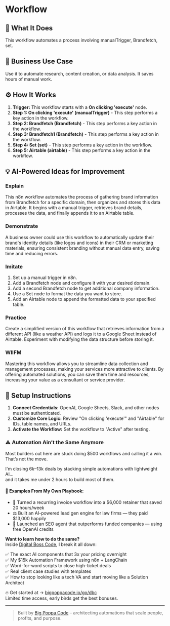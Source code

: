 # Workflow

## 🚀 What It Does
This workflow automates a process involving manualTrigger, Brandfetch, set.

## 💼 Business Use Case
Use it to automate research, content creation, or data analysis. It saves hours of manual work.

## ⚙️ How It Works
1.  **Trigger:** This workflow starts with a **On clicking 'execute'** node.
2. **Step 1: On clicking 'execute' (manualTrigger)** - This step performs a key action in the workflow.
3. **Step 2: Brandfetch (Brandfetch)** - This step performs a key action in the workflow.
4. **Step 3: Brandfetch1 (Brandfetch)** - This step performs a key action in the workflow.
5. **Step 4: Set (set)** - This step performs a key action in the workflow.
6. **Step 5: Airtable (airtable)** - This step performs a key action in the workflow.

## 💡 AI-Powered Ideas for Improvement
### Explain
This n8n workflow automates the process of gathering brand information from Brandfetch for a specific domain, then organizes and stores this data in Airtable. It begins with a manual trigger, retrieves brand details, processes the data, and finally appends it to an Airtable table.

### Demonstrate
A business owner could use this workflow to automatically update their brand's identity details (like logos and icons) in their CRM or marketing materials, ensuring consistent branding without manual data entry, saving time and reducing errors.

### Imitate
1. Set up a manual trigger in n8n.
2. Add a Brandfetch node and configure it with your desired domain.
3. Add a second Brandfetch node to get additional company information.
4. Use a Set node to format the data you want to store.
5. Add an Airtable node to append the formatted data to your specified table.

### Practice
Create a simplified version of this workflow that retrieves information from a different API (like a weather API) and logs it to a Google Sheet instead of Airtable. Experiment with modifying the data structure before storing it.

### WIIFM
Mastering this workflow allows you to streamline data collection and management processes, making your services more attractive to clients. By offering automated solutions, you can save them time and resources, increasing your value as a consultant or service provider.

## 🔧 Setup Instructions
1. **Connect Credentials:** OpenAI, Google Sheets, Slack, and other nodes must be authenticated.
2. **Customize Core Logic:** Review "On clicking 'execute'" and "Airtable" for IDs, table names, and URLs.
3. **Activate the Workflow:** Set the workflow to "Active" after testing.

### ⚠️ Automation Ain’t the Same Anymore

Most builders out here are stuck doing $500 workflows and calling it a win.  
That’s not the move.  

I'm closing $6k–$13k deals by stacking simple automations with lightweight AI...  
and it takes me under 2 hours to build most of them.

#### 🧠 Examples From My Own Playbook:
- 🔁 Turned a recurring invoice workflow into a $6,000 retainer that saved 20 hours/week  
- ⚖️ Built an AI-powered lead gen engine for law firms — they paid $13,000 happily  
- 🚀 Launched an SEO agent that outperforms funded companies — using free OpenAI credits  

**Want to learn how to do the same?**  
Inside [Digital Boss Code](https://bigpoppacode.io/go/dbc), I break it all down:

✅ The exact AI components that 3x your pricing overnight  
✅ My $15k Automation Framework using n8n + LangChain  
✅ Word-for-word scripts to close high-ticket deals  
✅ Real client case studies with templates  
✅ How to stop looking like a tech VA and start moving like a Solution Architect  

🔥 Get started at → [bigpoppacode.io/go/dbc](https://bigpoppacode.io/go/dbc)  
Limited time access, early birds get the best bonuses.

---
> Built by [Big Poppa Code](https://bigpoppacode.io) – architecting automations that scale people, profits, and purpose.

